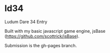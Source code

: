 # ld34

Ludum Dare 34 Entry

Built with my basic javascript game engine, jsBase (https://github.com/scottrick/jsBase). 

Submission is the gh-pages branch.
